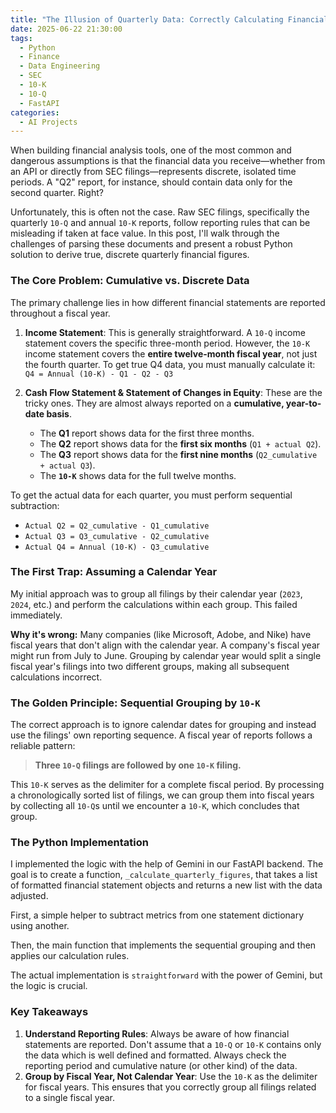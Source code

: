 ```yaml
---
title: "The Illusion of Quarterly Data: Correctly Calculating Financials from SEC Filings"
date: 2025-06-22 21:30:00
tags:
  - Python
  - Finance
  - Data Engineering
  - SEC
  - 10-K
  - 10-Q
  - FastAPI
categories:
  - AI Projects
---
```


When building financial analysis tools, one of the most common and dangerous assumptions is that the financial data you receive—whether from an API or directly from SEC filings—represents discrete, isolated time periods. A "Q2" report, for instance, should contain data only for the second quarter. Right?

Unfortunately, this is often not the case. Raw SEC filings, specifically the quarterly `10-Q` and annual `10-K` reports, follow reporting rules that can be misleading if taken at face value. In this post, I'll walk through the challenges of parsing these documents and present a robust Python solution to derive true, discrete quarterly financial figures.

<!-- more -->

### The Core Problem: Cumulative vs. Discrete Data

The primary challenge lies in how different financial statements are reported throughout a fiscal year.

1.  **Income Statement**: This is generally straightforward. A `10-Q` income statement covers the specific three-month period. However, the `10-K` income statement covers the **entire twelve-month fiscal year**, not just the fourth quarter. To get true Q4 data, you must manually calculate it:
    `Q4 = Annual (10-K) - Q1 - Q2 - Q3`

2.  **Cash Flow Statement & Statement of Changes in Equity**: These are the tricky ones. They are almost always reported on a **cumulative, year-to-date basis**.
    *   The **Q1** report shows data for the first three months.
    *   The **Q2** report shows data for the **first six months** (`Q1 + actual Q2`).
    *   The **Q3** report shows data for the **first nine months** (`Q2_cumulative + actual Q3`).
    *   The **`10-K`** shows data for the full twelve months.

To get the actual data for each quarter, you must perform sequential subtraction:
*   `Actual Q2 = Q2_cumulative - Q1_cumulative`
*   `Actual Q3 = Q3_cumulative - Q2_cumulative`
*   `Actual Q4 = Annual (10-K) - Q3_cumulative`

### The First Trap: Assuming a Calendar Year

My initial approach was to group all filings by their calendar year (`2023`, `2024`, etc.) and perform the calculations within each group. This failed immediately.

**Why it's wrong:** Many companies (like Microsoft, Adobe, and Nike) have fiscal years that don't align with the calendar year. A company's fiscal year might run from July to June. Grouping by calendar year would split a single fiscal year's filings into two different groups, making all subsequent calculations incorrect.

### The Golden Principle: Sequential Grouping by `10-K`

The correct approach is to ignore calendar dates for grouping and instead use the filings' own reporting sequence. A fiscal year of reports follows a reliable pattern:

> **Three `10-Q` filings are followed by one `10-K` filing.**

This `10-K` serves as the delimiter for a complete fiscal period. By processing a chronologically sorted list of filings, we can group them into fiscal years by collecting all `10-Q`s until we encounter a `10-K`, which concludes that group.

### The Python Implementation

I implemented the logic with the help of Gemini in our FastAPI backend. The goal is to create a function, `_calculate_quarterly_figures`, that takes a list of formatted financial statement objects and returns a new list with the data adjusted.

First, a simple helper to subtract metrics from one statement dictionary using another.

Then, the main function that implements the sequential grouping and then applies our calculation rules.

The actual implementation is `straightforward` with the power of Gemini, but the logic is crucial.

### Key Takeaways
1. **Understand Reporting Rules**: Always be aware of how financial statements are reported. Don't assume that a `10-Q` or `10-K` contains only the data which is well defined and formatted. Always check the reporting period and cumulative nature (or other kind) of the data.
2. **Group by Fiscal Year, Not Calendar Year**: Use the `10-K` as the delimiter for fiscal years. This ensures that you correctly group all filings related to a single fiscal year.

